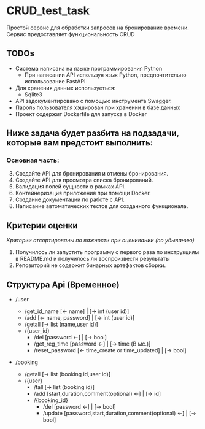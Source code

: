 # CRUD_test_task
Простой сервис для обработки запросов на бронирование времени. Сервис предоставляет функциональность CRUD

## TODOs
- Система написана на языке программирования Python
    - При написании API используя язык Python, предпочтительно использование FastAPI
- Для хранения данных используеться:
    - Sqlite3
- API задокументировано с помощью инструмента Swagger.
- Пароль пользователя хэширован при хранении в базе данных
- Проект содержит Dockerfile для запуска в Docker

## Ниже задача будет разбита на подзадачи, которые вам предстоит выполнить:
### Основная часть:
3. Создайте API для бронирования и отмены бронирования.
4. Создайте API для просмотра списка бронирований.
5. Валидация полей сущности в рамках API.
6. Контейнеризация приложения при помощи Docker.
7. Создание документации по работе с API.
8. Написание автоматических тестов для созданного функционала.

## Критерии оценки
*Критерии отсортированы по важности при оценивании (по убыванию)*

1. Получилось ли запустить программу с первого раза по инструкциям в README.md и
получилось ли воспроизвести результаты
4. Репозиторий не содержит бинарных артефактов сборки.

## Структура Api (Временное)
- /user
	- /get_id_name [<- name] | [-> int (user id)]
	- /add [<- name, password] | [-> int (user id)]
	- /getall [-> list (name,user id)]
	- /{user_id}
		- /del [password <-] | [-> bool]
		- /get_reg_time [password <-] | [-> time (В мс.)]
		- /reset_password [<- time_create or time_updated] | [->  bool]


- /booking
  - /getall [-> list (booking id,user id)]
  - /{user}
    - /tall [-> list (booking id)]
    - /add [start,duration,comment(optional) <-] | [-> id]
    - /{booking_id}
      - /del [password <-] | [-> bool]
      - /update [password,start,duration,comment(optional) <-] | [-> bool]

